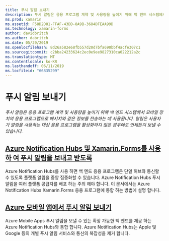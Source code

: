 ```yaml
---
title: 푸시 알림 보내기
description: 푸시 알림은 응용 프로그램 계약 및 사용량을 높이기 위해 백 엔드 시스템에서 모바일 장치의 응용 프로그램으로 메시지와 같은 정보를 전송하는 데 사용됩니다. 알림은 사용자가 알림을 사용하는 대상 응용 프로그램을 활성화 하지 않은 경우에도 언제든지 보낼 수 있습니다.
ms.prod: xamarin
ms.assetid: F58D2D81-FFAF-43DD-8A9B-3684DFEAA99D
ms.technology: xamarin-forms
author: davidbritch
ms.author: dabritch
ms.date: 05/29/2019
ms.openlocfilehash: 8d26a582e68fb557d20d7bfa690bbf4acfe307c1
ms.sourcegitcommit: c2bba24233624c2ec0e9ee9827310ca022212a2c
ms.translationtype: MT
ms.contentlocale: ko-KR
ms.lasthandoff: 06/11/2019
ms.locfileid: "66835299"
---
```

# <a name="sending-push-notifications"></a>푸시 알림 보내기

_푸시 알림은 응용 프로그램 계약 및 사용량을 높이기 위해 백 엔드 시스템에서 모바일 장치의 응용 프로그램으로 메시지와 같은 정보를 전송하는 데 사용됩니다. 알림은 사용자가 알림을 사용하는 대상 응용 프로그램을 활성화하지 않은 경우에도 언제든지 보낼 수 있습니다._

## <a name="send-and-receive-push-notifications-with-azure-notification-hubs-and-xamarinformsazure-notification-hubmd"></a>[Azure Notification Hubs 및 Xamarin.Forms를 사용 하 여 푸시 알림을 보내고 받도록](azure-notification-hub.md)

Azure Notification Hubs를 사용 하면 백 엔드 응용 프로그램은 단일 허브와 통신할 수 있도록 플랫폼 알림을 중앙 집중화할 수 있습니다. Azure Notification Hubs 푸시 알림을 여러 플랫폼 공급자를 배포 하는 주의 해야 합니다. 이 문서에서는 Azure Notification Hubs Xamarin.Forms 응용 프로그램에 통합 하는 방법에 설명 합니다.

## <a name="send-push-notifications-from-azure-mobile-appsazuremd"></a>[Azure 모바일 앱에서 푸시 알림 보내기](azure.md)

Azure Mobile Apps 푸시 알림을 보낼 수 있는 확장 가능한 백 엔드를 제공 하는 Azure Notification Hubs와 통합 합니다. Azure Notification Hubs는 Apple 및 Google 등의 개별 푸시 알림 서비스와 통신의 복잡성을 제거 합니다.